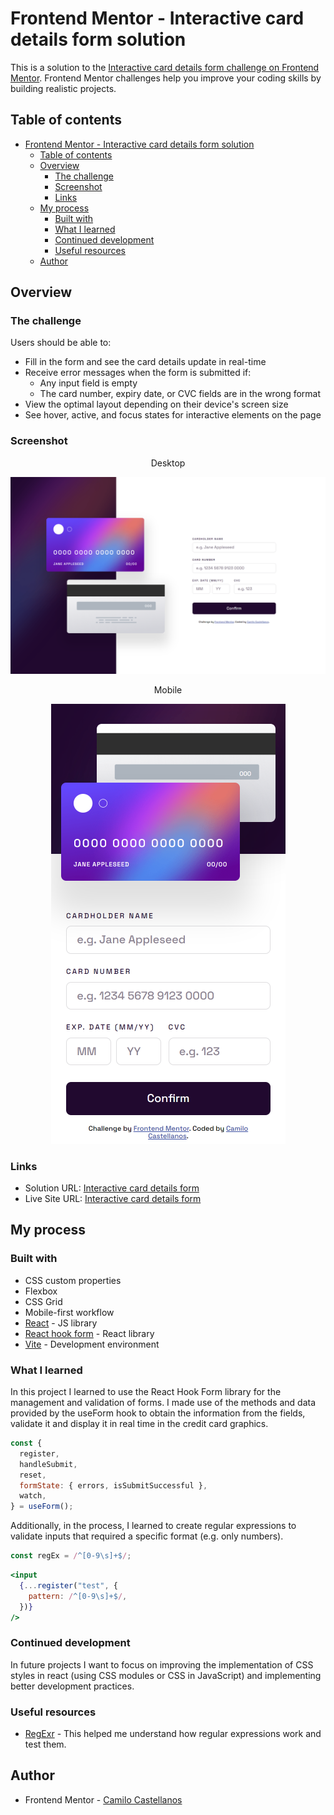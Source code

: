 # Frontend Mentor - Interactive card details form solution

This is a solution to the [Interactive card details form challenge on Frontend Mentor](https://www.frontendmentor.io/challenges/interactive-card-details-form-XpS8cKZDWw). Frontend Mentor challenges help you improve your coding skills by building realistic projects.

## Table of contents

- [Frontend Mentor - Interactive card details form solution](#frontend-mentor---interactive-card-details-form-solution)
  - [Table of contents](#table-of-contents)
  - [Overview](#overview)
    - [The challenge](#the-challenge)
    - [Screenshot](#screenshot)
    - [Links](#links)
  - [My process](#my-process)
    - [Built with](#built-with)
    - [What I learned](#what-i-learned)
    - [Continued development](#continued-development)
    - [Useful resources](#useful-resources)
  - [Author](#author)

## Overview

### The challenge

Users should be able to:

- Fill in the form and see the card details update in real-time
- Receive error messages when the form is submitted if:
  - Any input field is empty
  - The card number, expiry date, or CVC fields are in the wrong format
- View the optimal layout depending on their device's screen size
- See hover, active, and focus states for interactive elements on the page

### Screenshot

<p align="center">
  Desktop
</p>
<p align="center">
  <img src="/public/desktop.png">
</p>

<p align="center">
  Mobile
</p>
<p align="center">
  <img src="/public/mobile.png">
</p>

### Links

- Solution URL: [Interactive card details form]()
- Live Site URL: [Interactive card details form]()

## My process

### Built with

- CSS custom properties
- Flexbox
- CSS Grid
- Mobile-first workflow
- [React](https://reactjs.org/) - JS library
- [React hook form](https://react-hook-form.com/) - React library
- [Vite](https://vitejs.dev/) - Development environment

### What I learned

In this project I learned to use the React Hook Form library for the management and validation of forms. I made use of the methods and data provided by the useForm hook to obtain the information from the fields, validate it and display it in real time in the credit card graphics.

```jsx
const {
  register,
  handleSubmit,
  reset,
  formState: { errors, isSubmitSuccessful },
  watch,
} = useForm();
```

Additionally, in the process, I learned to create regular expressions to validate inputs that required a specific format (e.g. only numbers).

```js
const regEx = /^[0-9\s]+$/;
```

```jsx
<input
  {...register("test", {
    pattern: /^[0-9\s]+$/,
  })}
/>
```

### Continued development

In future projects I want to focus on improving the implementation of CSS styles in react (using CSS modules or CSS in JavaScript) and implementing better development practices.

### Useful resources

- [RegExr](https://regexr.com/) - This helped me understand how regular expressions work and test them.

## Author

- Frontend Mentor - [Camilo Castellanos](https://www.frontendmentor.io/profile/tu1ip)
